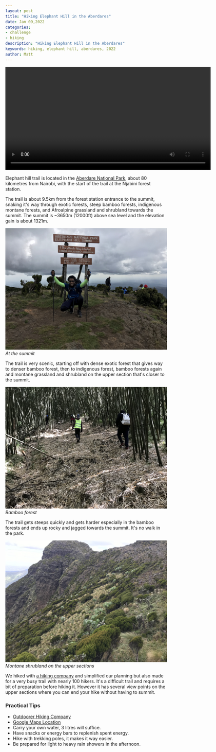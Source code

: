 ```yaml
---
layout: post
title: "Hiking Elephant Hill in the Aberdares"
date: Jan 09,2022
categories:
- challenge
- hiking
description: "Hiking Elephant Hill in the Aberdares"
keywords: hiking, elephant hill, aberdares, 2022
author: Matt
---
```



<video controls width="640">
    <source src="/images/elephant-hill-hike.mp4" type="video/mp4">
</video>


Elephant hill trail is located in the [Aberdare National Park][aberdare], about 80 kilometres from
Nairobi, with the start of the trail at the Njabini forest station.


The trail is about 9.5km from the forest station entrance to the summit, snaking it's way through
exotic forests, steep bamboo forests, indigenous montane forests, and Afroalpine grassland and
shrubland towards the summit. The summit is ~3650m (12000ft) above sea level and the elevation gain
is about 1321m.


![summit-pic][summit-pic]
_At the summit_

The trail is very scenic, starting off with dense exotic forest that gives way to denser bamboo
forest, then to indigenous forest, bamboo forests again and montane grassland and shrubland on the
upper section that's closer to the summit.

![bamboo-pic][bamboo-pic]
_Bamboo forest_

The trail gets steeps quickly and gets harder especially in the bamboo forests and ends up rocky
and jagged towards the summit. It's no walk in the park.


![montane-pic][montane-pic]
_Montane shrubland on the upper sections_

We hiked with [a hiking company][outdoorer] and simplified our planning but also made for a very
busy trail with nearly 100 hikers. It's a difficult trail and requires a bit of preparation before
hiking it. However it has several view points on the upper sections where you can end your hike
without having to summit.


### Practical Tips
* [Outdoorer Hiking Company][outdoorer]
* [Google Maps Location][maps-loc]
* Carry your own water, 3 litres will suffice.
* Have snacks or energy bars to replenish spent energy.
* Hike with trekking poles, it makes it way easier.
* Be prepared for light to heavy rain showers in the afternoon.


[cover-vid]: /images/elephant-hill-hike.mp4
[outdoorer]: https://outdoorer.ke
[aberdare]: http://www.kws.go.ke/content/aberdare-national-park
[maps-loc]: https://goo.gl/maps/kMfmKcxq2kRWJkvi6
[summit-pic]: /images/elephant-hill-summit.jpg
[bamboo-pic]: /images/elephant-hill-bamboo.jpg
[montane-pic]: /images/elephant-hill-montane.jpg
